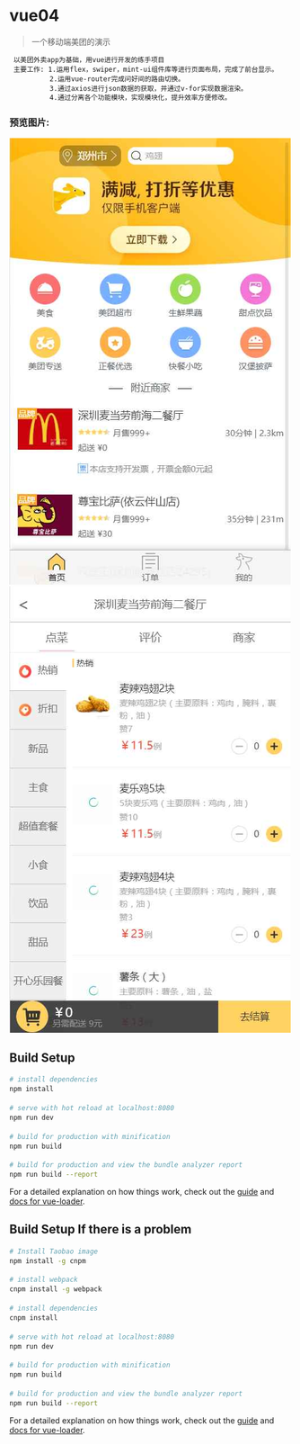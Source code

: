 # vue04

> 一个移动端美团的演示
``` bash
 以美团外卖app为基础，用vue进行开发的练手项目
 主要工作: 1.运用flex，swiper，mint-ui组件库等进行页面布局，完成了前台显示。
          2.运用vue-router完成问好间的路由切换。
          3.通过axios进行json数据的获取，并通过v-for实现数据渲染。
          4.通过分离各个功能模块，实现模块化，提升效率方便修改。
```

### 预览图片:
![image](https://github.com/asd78784689/third-Vue/blob/master/works-4.png)
![image](https://github.com/asd78784689/third-Vue/blob/master/works-5.png)

## Build Setup

``` bash
# install dependencies
npm install

# serve with hot reload at localhost:8080
npm run dev

# build for production with minification
npm run build

# build for production and view the bundle analyzer report
npm run build --report
```

For a detailed explanation on how things work, check out the [guide](http://vuejs-templates.github.io/webpack/) and [docs for vue-loader](http://vuejs.github.io/vue-loader).

## Build Setup If there is a problem

``` bash
# Install Taobao image
npm install -g cnpm

# install webpack
cnpm install -g webpack

# install dependencies
cnpm install

# serve with hot reload at localhost:8080
npm run dev

# build for production with minification
npm run build

# build for production and view the bundle analyzer report
npm run build --report
```

For a detailed explanation on how things work, check out the [guide](http://vuejs-templates.github.io/webpack/) and [docs for vue-loader](http://vuejs.github.io/vue-loader).



